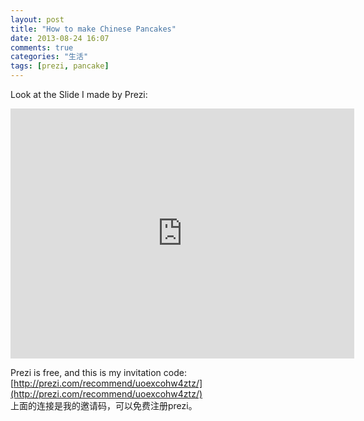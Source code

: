```yaml
---
layout: post
title: "How to make Chinese Pancakes"
date: 2013-08-24 16:07
comments: true
categories: "生活"
tags: [prezi, pancake]
---
```

Look at the Slide I made by Prezi:  

<iframe src="http://prezi.com/embed/ggepqlbagskh/?bgcolor=ffffff&amp;lock_to_path=0&amp;autoplay=0&amp;autohide_ctrls=0&amp;features=undefined&amp;disabled_features=undefined" width="550" height="400" frameBorder="0"></iframe>  

Prezi is free, and this is my invitation code: [http://prezi.com/recommend/uoexcohw4ztz/](http://prezi.com/recommend/uoexcohw4ztz/)  
上面的连接是我的邀请码，可以免费注册prezi。  